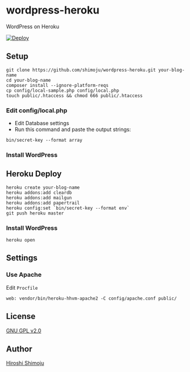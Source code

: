 # wordpress-heroku

WordPress on Heroku

[![Deploy](https://www.herokucdn.com/deploy/button.png)](https://heroku.com/deploy)

## Setup

```
git clone https://github.com/shimoju/wordpress-heroku.git your-blog-name
cd your-blog-name
composer install --ignore-platform-reqs
cp config/local-sample.php config/local.php
touch public/.htaccess && chmod 666 public/.htaccess
```

### Edit config/local.php

- Edit Database settings
- Run this command and paste the output strings:

```
bin/secret-key --format array
```

### Install WordPress

## Heroku Deploy

```
heroku create your-blog-name
heroku addons:add cleardb
heroku addons:add mailgun
heroku addons:add papertrail
heroku config:set `bin/secret-key --format env`
git push heroku master
```

### Install WordPress

```
heroku open
```

## Settings

### Use Apache

Edit `Procfile`

```
web: vendor/bin/heroku-hhvm-apache2 -C config/apache.conf public/
```

## License

[GNU GPL v2.0](https://github.com/shimoju/wordpress-heroku/blob/master/LICENSE)

## Author

[Hiroshi Shimoju](https://github.com/shimoju)
